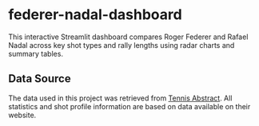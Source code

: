 # federer-nadal-dashboard
This interactive Streamlit dashboard compares Roger Federer and Rafael Nadal across key shot types and rally lengths using radar charts and summary tables.

## Data Source
The data used in this project was retrieved from [Tennis Abstract](https://www.tennisabstract.com/). All statistics and shot profile information are based on data available on their website.
